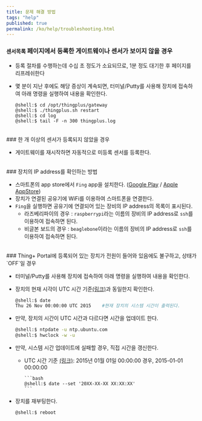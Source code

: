 ```yaml
---
title: 문제 해결 방법
tags: "help"
published: true
permalink: /ko/help/troubleshooting.html
---
```


### `센서목록` 페이지에서 등록한 게이트웨이나 센서가 보이지 않을 경우

- 등록 절차를 수행하는데 수십 초 정도가 소요되므로, 1분 정도 대기한 후 페이지를 리프레쉬한다
- 몇 분이 지난 후에도 해당 증상이 계속되면, 터미널/Putty를 사용해 장치에 접속하여 아래 명령을 실행하여 내용을 확인한다.

    ```
    @shell:$ cd /opt/thingplus/gateway
    @shell:$ ./thingplus.sh restart
    @shell:$ cd log
    @shell:$ tail -F -n 300 thingplus.log
    ```

<br/>
### 한 개 이상의 센서가 등록되지 않았을 경우

 - 게이트웨이를 재시작하면 자동적으로 미등록 센서를 등록한다.

<br/>
### 장치의 IP address를 확인하는 방법

 - 스마트폰의 app store에서 `Fing` app을 설치한다. ([Google Play](https://play.google.com/store/apps/details?id=com.overlook.android.fing) / [Apple AppStore](https://itunes.apple.com/kr/app/fing-network-scanner/id430921107?mt=8))
  - 장치가 연결된 공유기에 WiFi를 이용하여 스마트폰을 연결한다.
  - `Fing`을 실행하면 공유기에 연결되어 있는 장비의 IP address의 목록이 표시된다.
     - 라즈베리파이의 경우 : `raspberrypi`라는 이름의 장비의 IP address로 `ssh`를 이용하여 접속하면 된다.
     - 비글본 보드의 경우 : `beaglebone`이라는 이름의 장비의 IP address로 `ssh`를 이용하여 접속하면 된다.

<br/>
### Thing+ Portal에 등록되어 있는 장치가 전원이 들어와 있음에도 불구하고, 상태가 `OFF`일 경우

- 터미널/Putty를 사용해 장치에 접속하여 아래 명령을 실행하여 내용을 확인한다.

- 장치의 현재 시각이 UTC 시간 기준[(링크)](http://www.worldtimeserver.com/current_time_in_UTC.aspx)과 동일한지 확인한다.

    ```bash
    @shell:$ date
    Thu 26 Nov 00:00:00 UTC 2015    #현재 장치의 시스템 시간이 출력된다.
    ```

- 만약, 장치의 시간이 UTC 시간과 다르다면 시간을 업데이트 한다.

    ```bash
    @shell:$ ntpdate -u ntp.ubuntu.com
    @shell:$ hwclock -w -u
    ```

- 만약, 시스템 시간 업데이트에 실패할 경우, 직접 시간을 갱신한다.

  - UTC 시간 기준 [(링크)](http://www.worldtimeserver.com/current_time_in_UTC.aspx): 2015년 01월 01일 00:00:00 경우, 2015-01-01 00:00:00

        ```bash
        @shell:$ date --set '20XX-XX-XX XX:XX:XX'
        ```

- 장치를 재부팅한다.

    ```bash
    @shell:$ reboot
    ```
